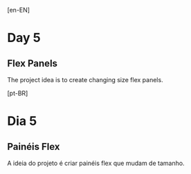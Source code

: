 [en-EN]

# Day 5
## Flex Panels

The project idea is to create changing size flex panels.

[pt-BR]

# Dia 5
## Painéis Flex

A ideia do projeto é criar painéis flex que mudam de tamanho.